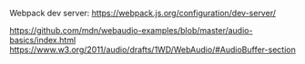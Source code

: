 

Webpack dev server: 
https://webpack.js.org/configuration/dev-server/

https://github.com/mdn/webaudio-examples/blob/master/audio-basics/index.html
https://www.w3.org/2011/audio/drafts/1WD/WebAudio/#AudioBuffer-section
